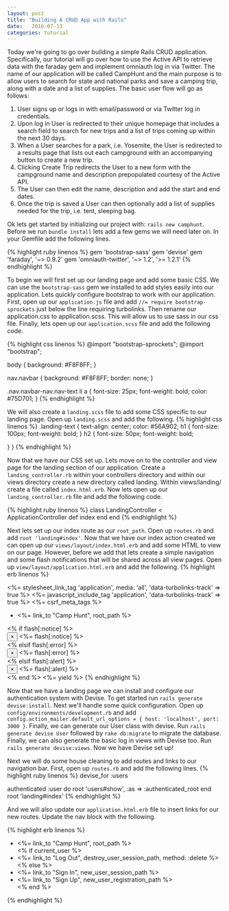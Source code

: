 ```yaml
---
layout: post
title: "Building A CRUD App with Rails"
date:   2016-07-13
categories: tutorial
---
```


Today we're going to go over building a simple Rails CRUD application. Specifically, our tutorial will go over how to use the Active API to retrieve data with the faraday gem and implement omniauth log in via Twitter. The name of our application will be called CampHunt and the main purpose is to allow users to search for state and national parks and save a camping trip, along with a date and a list of supplies. The basic user flow will go as follows:

1. User signs up or logs in with email/password or via Twitter log in credentials.
2. Upon log in User is redirected to their unique homepage that includes a search field to search for new trips and a list of trips coming up within the next 30 days.
3. When a User searches for a park, i.e. Yosemite, the User is redirected to a results page that lists out each campground with an accompanying button to create a new trip.
4. Clicking Create Trip redirects the User to a new form with the campground name and description prepopulated courtesy of the Active API.
5. The User can then edit the name, description and add the start and end dates.
6. Once the trip is saved a User can then optionally add a list of supplies needed for the trip, i.e. tent, sleeping bag.

Ok lets get started by initializing our project with: `rails new camphunt`. Before we run `bundle install` lets add a few gems we will need later on. In your Gemfile add the following lines.

{% highlight ruby linenos %}
gem 'bootstrap-sass'
gem 'devise'
gem 'faraday', '~> 0.9.2'
gem 'omniauth-twitter', '~> 1.2', '>= 1.2.1'
{% endhighlight %}

To begin we will first set up our landing page and add some basic CSS. We can use the `bootstrap-sass` gem we installed to add styles easily into our application. Lets quickly configure bootstrap to work with our application. First, open up our `application.js` file and add `//= require bootstrap-sprockets` just below the line requiring turbolinks. Then rename our application.css to application.scss. This will allow us to use sass in our css file. Finally, lets open up our `application.scss` file and add the following code.

{% highlight css linenos %}
@import "bootstrap-sprockets";
@import "bootstrap";

body {
  background: #F8F8FF;
  }

nav.navbar {
  background: #F8F8FF;
  border: none;
}

.nav.navbar-nav.nav-text li a {
  font-size: 25px;
  font-weight: bold;
  color: #75D701;
}
{% endhighlight %}

We will also create a `landing.scss` file to add some CSS specific to our landing page. Open up `landing.scss` and add the following.
{% highlight css linenos %}
.landing-text {
  text-align: center;
  color: #56A902;
  h1 {
    font-size: 100px;
    font-weight: bold;
  }
  h2 {
    font-size: 50px;
    font-weight: bold;

  }
}
{% endhighlight %}

Now that we have our CSS set up. Lets move on to the controller and view page for the landing section of our application. Create a `landing_controller.rb` within your controllers directory and within our views directory create a new directory called landing. Within views/landing/ create a file called `index.html.erb`. Now lets open up our `landing_controller.rb` file and add the following code.

{% highlight ruby linenos %}
class LandingController < ApplicationController
  def index
  end
end
{% endhighlight %}

Next lets set up our index route as our `root_path`. Open up `routes.rb` and add `root 'landing#index'`. Now that we have our index action created we can open up our `views/layout/index.html.erb` and add some HTML to view on our page. However, before we add that lets create a simple navigation and some flash notifications that will be shared across all view pages. Open up `view/layout/application.html.erb` and add the following.
{% highlight erb linenos %}
<!DOCTYPE html>
<html>
<head>
  <title>CampHunt</title>
  <%= stylesheet_link_tag    'application', media: 'all', 'data-turbolinks-track' => true %>
  <%= javascript_include_tag 'application', 'data-turbolinks-track' => true %>
  <%= csrf_meta_tags %>
</head>
<body>
<nav class="navbar navbar-default">
  <div class="container-fluid">
    <div class="collapse navbar-collapse">
      <ul class="nav navbar-nav nav-text">
        <li><%= link_to "Camp Hunt", root_path %></li>
      </ul>
    </div>
  </div>
</nav>
<% if flash[:notice] %>
  <div class="alert alert-success">
    <button type="button" class="close" data-dismiss="alert">&times;</button>
    <%= flash[:notice] %>
  </div>
<% elsif flash[:error] %>
  <div class="alert alert-danger">
    <button type="button" class="close" data-dismiss="alert">&times;</button>
    <%= flash[:error] %>
  </div>
<% elsif flash[:alert] %>
  <div class="alert alert-warning">
    <button type="button" class="close" data-dismiss="alert">&times;</button>
    <%= flash[:alert] %>
  </div>
<% end %>
<%= yield %>

</body>
</html>
{% endhighlight %}

Now that we have a landing page we can install and configure our authentication system with Devise. To get started run `rails generate devise:install`. Next we'll handle some quick configuration. Open up `config/environments/development.rb` and add `config.action_mailer.default_url_options = { host: 'localhost', port: 3000 }`. Finally, we can generate our User class with devise. Run `rails generate devise User` followed by `rake db:migrate` to migrate the database. Finally, we can also generate the basic log in views with Devise too. Run `rails generate devise:views`. Now we have Devise set up!

Next we will do some house cleaning to add routes and links to our navigation bar. First, open up `routes.rb` and add the following lines.
{% highlight ruby linenos %}
  devise_for :users

  authenticated :user do
    root 'users#show', :as => :authenticated_root
  end
  root 'landing#index'
{% endhighlight %}

And we will also update our `application.html.erb` file to insert links for our new routes. Update the nav block with the following.

{% highlight erb linenos %}
<nav class="navbar navbar-default">
  <div class="container-fluid">
    <div class="collapse navbar-collapse">
      <ul class="nav navbar-nav nav-text">
        <li><%= link_to "Camp Hunt", root_path %></li>
        <% if current_user %>
          <li><%= link_to "Log Out", destroy_user_session_path, method: :delete %></li>
        <% else %>
          <li><%= link_to "Sign In", new_user_session_path %></li>
          <li><%= link_to "Sign Up", new_user_registration_path %></li>
        <% end %>
      </ul>
    </div>
  </div>
</nav>
{% endhighlight %}


